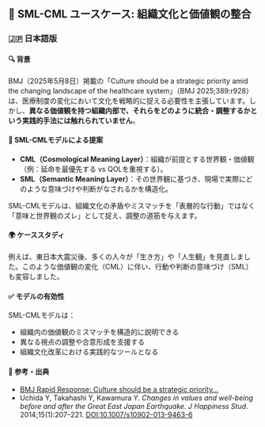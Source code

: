 ## 🏢 SML-CML ユースケース: 組織文化と価値観の整合

### 🇯🇵 日本語版

#### 🔍 背景
BMJ（2025年5月8日）掲載の「Culture should be a strategic priority amid the changing landscape of the healthcare system」（BMJ 2025;389:r928）は、医療制度の変化において文化を戦略的に捉える必要性を主張しています。しかし、**異なる価値観を持つ組織内部で、それらをどのように統合・調整するかという実践的手法には触れられていません**。

#### 🧠 SML-CMLモデルによる提案
- **CML（Cosmological Meaning Layer）**：組織が前提とする世界観・価値観（例：延命を最優先する vs QOLを重視する）。
- **SML（Semantic Meaning Layer）**：その世界観に基づき、現場で実際にどのような意味づけや判断がなされるかを構造化。

SML-CMLモデルは、組織文化の矛盾やミスマッチを「表層的な行動」ではなく「意味と世界観のズレ」として捉え、調整の道筋を与えます。

#### 🌍 ケーススタディ
例えば、東日本大震災後、多くの人々が「生き方」や「人生観」を見直しました。このような価値観の変化（CML）に伴い、行動や判断の意味づけ（SML）も変容しました。

#### ✅ モデルの有効性
SML-CMLモデルは：
- 組織内の価値観のミスマッチを構造的に説明できる  
- 異なる視点の調整や合意形成を支援する  
- 組織文化改革における実践的なツールとなる

#### 📎 参考・出典
- [BMJ Rapid Response: Culture should be a strategic priority…](https://www.bmj.com/content/389/bmj.r928/rr)  
- Uchida Y, Takahashi Y, Kawamura Y. *Changes in values and well-being before and after the Great East Japan Earthquake*. *J Happiness Stud*. 2014;15(1):207–221. [DOI:10.1007/s10902-013-9463-6](https://doi.org/10.1007/s10902-013-9463-6)

